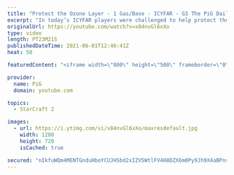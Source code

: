 ```yaml
---
title: "Protect the Ozone Layer - 1 Gas/Base - ICYFAR - G3 The PiG Daily #160"
excerpt: "In today’s ICYFAR players were challenged to help protect the ozone layer by reducing vespene emissions in the Koprulu Sector by 50%! They were allowed to only take 1 gas at each base and had to adapt to a much lower gas economy. \r \r ICYFAR is “I Cast Your Freakin Awesome Replays” where there’s a weekly"
originalUrl: https://youtube.com/watch?v=x84nvGl6xXo
type: video
length: PT23M21S
publishedDateTime: 2021-06-01T12:46:41Z
heat: 50

featuredContent: "<iframe width=\"800\" height=\"500\" frameborder=\"0\" src=\"https://www.youtube.com/embed/x84nvGl6xXo\" allow=\"accelerometer; autoplay; encrypted-media; gyroscope; picture-in-picture\" allowfullscreen></iframe>"

provider:
  name: PiG
  domain: youtube.com

topics:
  - StarCraft 2

images:
  - url: https://i.ytimg.com/vi/x84nvGl6xXo/maxresdefault.jpg
    width: 1280
    height: 720
    isCached: true

secured: "nIkfuWQm4MENTGnduHboYCUJHSbd2xIZV5WtlFV4H8DZX6m0Py9Jh9X4aBPnsEWKaJK+yzmSzGGSMqLaN3bcXAUnkYns8r45XKrISgpvyK0qqf9ABHIA2HT4uAG9bbpxPMyuiHQhe24YFUw43QnYOZcPjMXDftsLz7PBcdN7u17V7lcA6EjWdUAS+0XR5e1ZpD2Z2PnCYLo8fDJdRUJlLD7dq+qwQmKgqGvzVnOFqZdlcEsCyM9eWr4CtuyvawS6dR+ntDCAMkT2vB20eOACn3inbmZ2vlFQJa0D2+QJjFEdmn1/6jY/99ljI2ccQ0Pc45dW8Vk5ULVvBHLJJuq/fBTtrZGhFxAGhHdGkTtaFfnWWyOLgWSeV8ZsJrCuAz9TzRlnqu8+FmEQ+D5nbtXceGCE+0b799viJYPtF8toS+k=;ylVDIuSPkTNOAgwQn1ydZA=="
---
```


